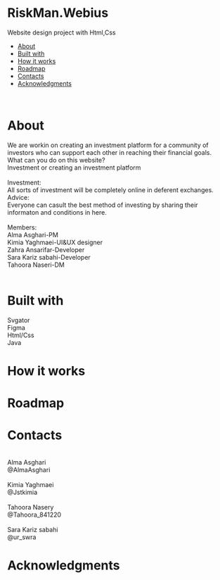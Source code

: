 # RiskMan.Webius
Website design project with Html,Css<br/>

<ul>
  <li><a href="https://github.com/AlmaAsghari/RiskMan.Webius?tab=readme-ov-file#about">About</a></li>
  <LI><a href="heading-Built with">Built with</a></LI>
  <li><a href="heading-How it works">How it works</a></li>
  <li><a href="heading-Roadmap">Roadmap</a></li>
  <li><a href="heading-Contacts">Contacts</a></li>
  <li><a href="heading1-Acknowledgments">Acknowledgments</a></li>
</ul>
</br>
<h1>About</h1>
We are workin on creating an investment platform for a community of investors who can support each other in reaching their financial goals.</br>What can you do on this website?</br>Investment or creating an investment platform</br></br>Investment:</br>All sorts of investment will be completely online in deferent exchanges.</br>Advice:</br>Everyone can casult the best method of investing by sharing their informaton and conditions in here.</br></br>Members:</br>Alma Asghari-PM</br>Kimia Yaghmaei-UI&UX designer</br>Zahra Ansarifar-Developer</br>Sara Kariz sabahi-Developer</br>Tahoora Naseri-DM
</br></br>
<h1>Built with</h1>
Svgator</br>
Figma</br>
Html/Css</br>
Java








<h1>How it works</h1>








<h1>Roadmap</h1>







<h1>Contacts</h1>
</br>Alma Asghari</br>@AlmaAsghari</br></br>Kimia Yaghmaei </br> @Jstkimia</br></br>Tahoora Nasery </br>@Tahoora_841220</br></br> Sara Kariz sabahi</br>@ur_swra






<h1>Acknowledgments</h1>


